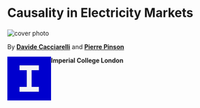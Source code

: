 # Causality in Electricity Markets

<img src="logo_thick_v2.png" alt="cover photo" align="center" width="400px"/>

By [**Davide Cacciarelli**](https://sites.google.com/view/dcacciarelli) and [**Pierre Pinson**](https://pierrepinson.com/)

<img src="icl.png" alt="university logo" align="left" width="100px"/> **Imperial College London**

